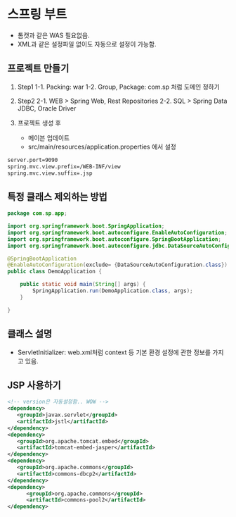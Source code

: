 # 스프링 부트

- 톰캣과 같은 WAS 필요없음.
- XML과 같은 설정파일 없이도 자동으로 설정이 가능함.

## 프로젝트 만들기

1. Step1
   1-1. Packing: war
   1-2. Group, Package: com.sp 처럼 도메인 정하기

2. Step2
   2-1. WEB > Spring Web, Rest Repositories
   2-2. SQL > Spring Data JDBC, Oracle Driver

3. 프로젝트 생성 후
   - 메이븐 업데이트
   - src/main/resources/application.properties 에서 설정

```txt
server.port=9090
spring.mvc.view.prefix=/WEB-INF/view
spring.mvc.view.suffix=.jsp
```

## 특정 클래스 제외하는 방법

```java
package com.sp.app;

import org.springframework.boot.SpringApplication;
import org.springframework.boot.autoconfigure.EnableAutoConfiguration;
import org.springframework.boot.autoconfigure.SpringBootApplication;
import org.springframework.boot.autoconfigure.jdbc.DataSourceAutoConfiguration;

@SpringBootApplication
@EnableAutoConfiguration(exclude= {DataSourceAutoConfiguration.class})
public class DemoApplication {

	public static void main(String[] args) {
		SpringApplication.run(DemoApplication.class, args);
	}

}
```

## 클래스 설명

- ServletInitializer: web.xml처럼 context 등 기본 환경 설정에 관한 정보를 가지고 있음.

## JSP 사용하기

```xml
<!-- version은 자동설정함.. WOW -->
<dependency>
   <groupId>javax.servlet</groupId>
   <artifactId>jstl</artifactId>
</dependency>
<dependency>
   <groupId>org.apache.tomcat.embed</groupId>
   <artifactId>tomcat-embed-jasper</artifactId>
</dependency>
<dependency>
   <groupId>org.apache.commons</groupId>
   <artifactId>commons-dbcp2</artifactId>
</dependency>
<dependency>
      <groupId>org.apache.commons</groupId>
      <artifactId>commons-pool2</artifactId>
</dependency>
```
